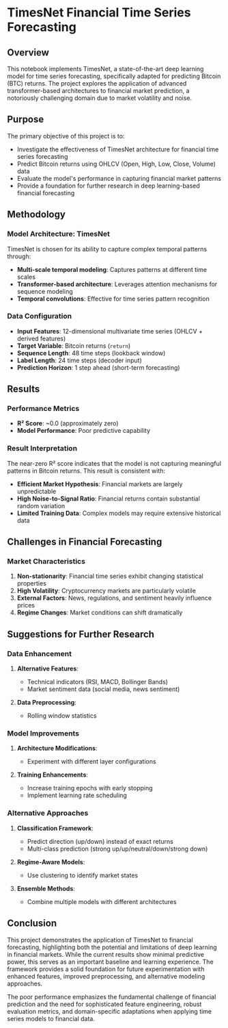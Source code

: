 # TimesNet Financial Time Series Forecasting

## Overview

This notebook implements TimesNet, a state-of-the-art deep learning model for time series forecasting, specifically adapted for predicting Bitcoin (BTC) returns. The project explores the application of advanced transformer-based architectures to financial market prediction, a notoriously challenging domain due to market volatility and noise.

## Purpose

The primary objective of this project is to:
- Investigate the effectiveness of TimesNet architecture for financial time series forecasting
- Predict Bitcoin returns using OHLCV (Open, High, Low, Close, Volume) data
- Evaluate the model's performance in capturing financial market patterns
- Provide a foundation for further research in deep learning-based financial forecasting

## Methodology

### Model Architecture: TimesNet
TimesNet is chosen for its ability to capture complex temporal patterns through:
- **Multi-scale temporal modeling**: Captures patterns at different time scales
- **Transformer-based architecture**: Leverages attention mechanisms for sequence modeling
- **Temporal convolutions**: Effective for time series pattern recognition

### Data Configuration
- **Input Features**: 12-dimensional multivariate time series (OHLCV + derived features)
- **Target Variable**: Bitcoin returns (`return`)
- **Sequence Length**: 48 time steps (lookback window)
- **Label Length**: 24 time steps (decoder input)
- **Prediction Horizon**: 1 step ahead (short-term forecasting)


## Results

### Performance Metrics
- **R² Score**: ~0.0 (approximately zero)
- **Model Performance**: Poor predictive capability

### Result Interpretation
The near-zero R² score indicates that the model is not capturing meaningful patterns in Bitcoin returns. This result is consistent with:
- **Efficient Market Hypothesis**: Financial markets are largely unpredictable
- **High Noise-to-Signal Ratio**: Financial returns contain substantial random variation
- **Limited Training Data**: Complex models may require extensive historical data

## Challenges in Financial Forecasting

### Market Characteristics
1. **Non-stationarity**: Financial time series exhibit changing statistical properties
2. **High Volatility**: Cryptocurrency markets are particularly volatile
3. **External Factors**: News, regulations, and sentiment heavily influence prices
4. **Regime Changes**: Market conditions can shift dramatically


## Suggestions for Further Research

### Data Enhancement
1. **Alternative Features**:
   - Technical indicators (RSI, MACD, Bollinger Bands)
   - Market sentiment data (social media, news sentiment)

2. **Data Preprocessing**:
   - Rolling window statistics

### Model Improvements
1. **Architecture Modifications**:
   - Experiment with different layer configurations

2. **Training Enhancements**:
   - Increase training epochs with early stopping
   - Implement learning rate scheduling

### Alternative Approaches
1. **Classification Framework**:
   - Predict direction (up/down) instead of exact returns
   - Multi-class prediction (strong up/up/neutral/down/strong down)

2. **Regime-Aware Models**:
   - Use clustering to identify market states

3. **Ensemble Methods**:
   - Combine multiple models with different architectures


## Conclusion

This project demonstrates the application of TimesNet to financial forecasting, highlighting both the potential and limitations of deep learning in financial markets. While the current results show minimal predictive power, this serves as an important baseline and learning experience. The framework provides a solid foundation for future experimentation with enhanced features, improved preprocessing, and alternative modeling approaches.

The poor performance emphasizes the fundamental challenge of financial prediction and the need for sophisticated feature engineering, robust evaluation metrics, and domain-specific adaptations when applying time series models to financial data.